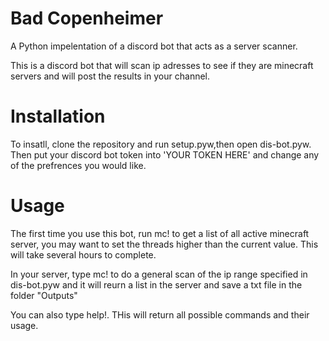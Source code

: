 # Bad Copenheimer
A Python impelentation of a discord bot that acts as a server scanner.

This is a discord bot that will scan ip adresses to see if they are minecraft servers and will post the results in your channel.

# Installation
To insatll, clone the repository and run setup.pyw,then open dis-bot.pyw. Then put your discord bot token into 'YOUR TOKEN HERE' and change any of the prefrences you would like.

# Usage
The first time you use this bot, run mc! to get a list of all active minecraft server, you may want to set the threads higher than the current value. This will take several hours to complete.

In your server, type mc! to do a general scan of the ip range specified in dis-bot.pyw and it will reurn a list in the server and save a txt file in the folder "Outputs"

You can also type help!. THis will return all possible commands and their usage.
